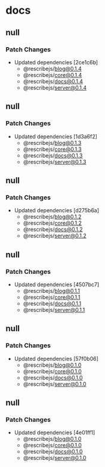 # docs

## null

### Patch Changes

-   Updated dependencies [2ce1c6b]
    -   @rescribejs/blog@0.1.4
    -   @rescribejs/core@0.1.4
    -   @rescribejs/docs@0.1.4
    -   @rescribejs/server@0.1.4

## null

### Patch Changes

-   Updated dependencies [1d3a6f2]
    -   @rescribejs/blog@0.1.3
    -   @rescribejs/core@0.1.3
    -   @rescribejs/docs@0.1.3
    -   @rescribejs/server@0.1.3

## null

### Patch Changes

-   Updated dependencies [d275b6a]
    -   @rescribejs/blog@0.1.2
    -   @rescribejs/core@0.1.2
    -   @rescribejs/docs@0.1.2
    -   @rescribejs/server@0.1.2

## null

### Patch Changes

-   Updated dependencies [4507bc7]
    -   @rescribejs/blog@0.1.1
    -   @rescribejs/core@0.1.1
    -   @rescribejs/docs@0.1.1
    -   @rescribejs/server@0.1.1

## null

### Patch Changes

-   Updated dependencies [57f0b06]
    -   @rescribejs/blog@0.1.0
    -   @rescribejs/core@0.1.0
    -   @rescribejs/docs@0.1.0
    -   @rescribejs/server@0.1.0

## null

### Patch Changes

-   Updated dependencies [4e01ff1]
    -   @rescribejs/blog@0.1.0
    -   @rescribejs/core@0.1.0
    -   @rescribejs/docs@0.1.0
    -   @rescribejs/server@0.1.0
